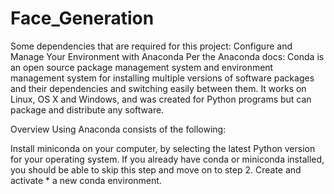 # Face_Generation




Some dependencies that are required for this project:
Configure and Manage Your Environment with Anaconda
Per the Anaconda docs:
Conda is an open source package management system and environment management system for installing multiple versions of software packages and their dependencies and switching easily between them. It works on Linux, OS X and Windows, and was created for Python programs but can package and distribute any software.

Overview
Using Anaconda consists of the following:

Install miniconda on your computer, by selecting the latest Python version for your operating system. If you already have conda or miniconda installed, you should be able to skip this step and move on to step 2.
Create and activate * a new conda environment.

